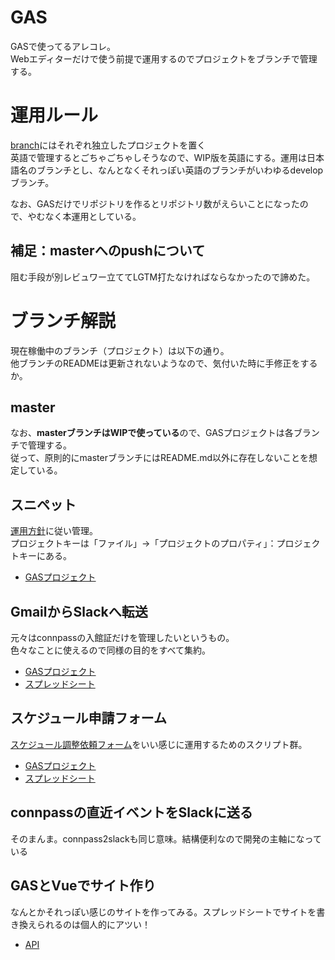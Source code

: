 # GAS
GASで使ってるアレコレ。<br>
Webエディターだけで使う前提で運用するのでプロジェクトをブランチで管理する。

# 運用ルール
[branch](https://github.com/shimajima-eiji/GAS/branches)にはそれぞれ独立したプロジェクトを置く<br>
英語で管理するとごちゃごちゃしそうなので、WIP版を英語にする。運用は日本語名のブランチとし、なんとなくそれっぽい英語のブランチがいわゆるdevelopブランチ。

なお、GASだけでリポジトリを作るとリポジトリ数がえらいことになったので、やむなく本運用としている。

## 補足：masterへのpushについて
阻む手段が別レビュワー立ててLGTM打たなければならなかったので諦めた。

# ブランチ解説
現在稼働中のブランチ（プロジェクト）は以下の通り。<br>
他ブランチのREADMEは更新されないようなので、気付いた時に手修正をするか。



## master
なお、**masterブランチはWIPで使っている**ので、GASプロジェクトは各ブランチで管理する。<br>
従って、原則的にmasterブランチにはREADME.md以外に存在しないことを想定している。

## スニペット
[運用方針](https://github.com/shimajima-eiji/GAS/pull/2#issue-363450817)に従い管理。<br>
プロジェクトキーは「ファイル」→「プロジェクトのプロパティ」：プロジェクトキーにある。

- [GASプロジェクト](https://script.google.com/d/1kU5cAgcFYhG4CnycO5XZ9f_gXgujFNYN5X4sJasfsDFtOWFVkoXTt88I/edit)

## GmailからSlackへ転送
元々はconnpassの入館証だけを管理したいというもの。<br>
色々なことに使えるので同様の目的をすべて集約。

- [GASプロジェクト](https://script.google.com/d/1z0v3Qq8gSaFH6m_m5BVOpV_pcwr1UeDRnlZufB5POZ698HbjbIOSZkgQ/edit)
- [スプレッドシート](https://docs.google.com/spreadsheets/d/19DVVGjOCQ1RmODVj_AZVdxOysZIfzPm5fwuS12S1-hE/edit)

## スケジュール申請フォーム
[スケジュール調整依頼フォーム](https://shimajima-eiji.github.io/resume/archive/recruit)をいい感じに運用するためのスクリプト群。

- [GASプロジェクト](https://script.google.com/d/1I3P9iK1Upnl2aw2-ja1ZCZab7vo9bQqQ80j2JzOgVew10l4he5SASxGT/edit)
- [スプレッドシート](https://docs.google.com/spreadsheets/d/1CFDH_NVODe7xOcQFyjlPQZneITnZzk3k7ArSv6aPKGE/edit)

## connpassの直近イベントをSlackに送る
そのまんま。connpass2slackも同じ意味。結構便利なので開発の主軸になっている

## GASとVueでサイト作り
なんとかそれっぽい感じのサイトを作ってみる。スプレッドシートでサイトを書き換えられるのは個人的にアツい！

- [API](http://bit.ly/nomuraya)

